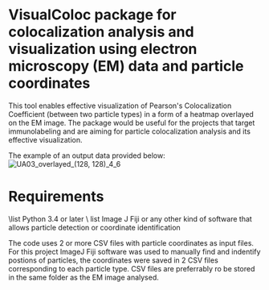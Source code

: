 # VisualColoc package for colocalization analysis and visualization using electron microscopy (EM) data and particle coordinates
This tool enables effective visualization of Pearson's Colocalization Coefficient (between two particle types) in a form of a heatmap overlayed on the EM image. The package would be useful for the projects that target immunolabeling and are aiming for particle colocalization analysis and its effective visualization.

The example of an output data provided below:
![UA03_overlayed_(128, 128)_4_6](https://user-images.githubusercontent.com/113347533/189636416-282bffa5-71a3-4214-8357-383f33508b5e.png)
# Requirements
\list Python 3.4 or later
\ list Image J Fiji or any other kind of software that allows particle detection or coordinate identification 

The code uses 2 or more CSV files with particle coordinates as input files. For this project ImageJ Fiji software was used to manually find and indentify postions of particles, the coordinates were saved in 2 CSV files corresponding to each particle type. CSV files are preferrably ro be stored in the same folder as the EM image analysed. 

